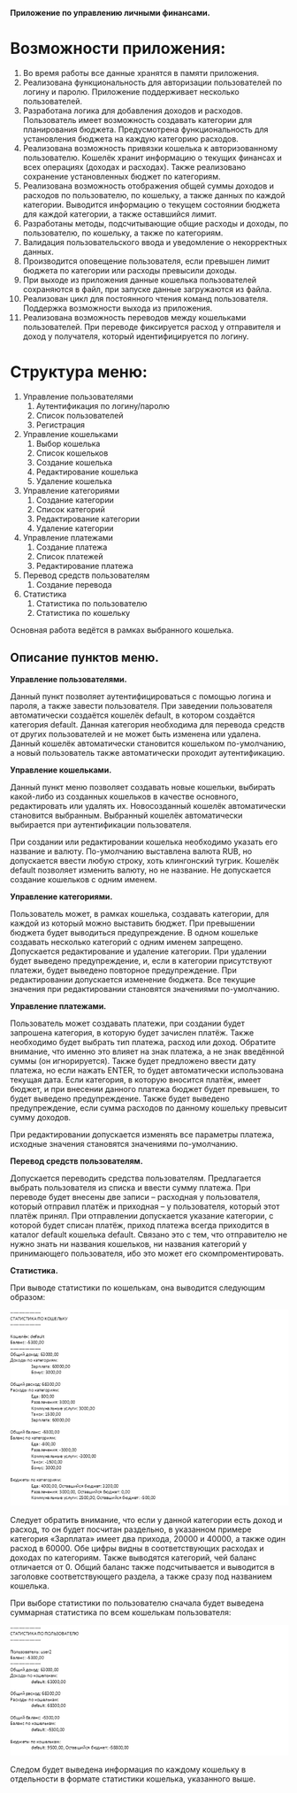 **Приложение по управлению личными финансами.**
# Возможности приложения:
1. Во время работы все данные хранятся в памяти приложения.
1. Реализована функциональность для авторизации пользователей по логину и паролю. Приложение поддерживает несколько пользователей.
1. Разработана логика для добавления доходов и расходов. Пользователь имеет возможность создавать категории для планирования бюджета. Предусмотрена функциональность для установления бюджета на каждую категорию расходов.
1. Реализована возможность привязки кошелька к авторизованному пользователю. Кошелёк хранит информацию о текущих финансах и всех операциях (доходах и расходах). Также реализовано сохранение установленных бюджет по категориям.
1. Реализована возможность отображения общей суммы доходов и расходов по пользователю, по кошельку, а также данных по каждой категории. Выводится информацию о текущем состоянии бюджета для каждой категории, а также оставшийся лимит.
1. Разработаны методы, подсчитывающие общие расходы и доходы, по пользователю, по кошельку, а также по категориям.
1. Валидация пользовательского ввода и уведомление о некорректных данных.
1. Производится оповещение пользователя, если превышен лимит бюджета по категории или расходы превысили доходы.
1. При выходе из приложения данные кошелька пользователей сохраняются в файл, при запуске данные загружаются из файла.
1. Реализован цикл для постоянного чтения команд пользователя. Поддержка возможности выхода из приложения.
1. Реализована возможность переводов между кошельками пользователей. При переводе фиксируется расход у отправителя и доход у получателя, который идентифицируется по логину.
# Структура меню:
1. Управление пользователями
    1. Аутентификация по логину/паролю
    1. Список пользователей
    1. Регистрация
1. Управление кошельками
    1. Выбор кошелька
    1. Список кошельков
    1. Создание кошелька
    1. Редактирование кошелька
    1. Удаление кошелька
1. Управление категориями
    1. Создание категории
    1. Список категорий
    1. Редактирование категории
    1. Удаление категории
1. Управление платежами
    1. Создание платежа
    1. Список платежей
    1. Редактирование платежа
1. Перевод средств пользователям
    1. Создание перевода
1. Статистика
    1. Статистика по пользователю
    1. Статистика по кошельку

Основная работа ведётся в рамках выбранного кошелька.


## Описание пунктов меню.

**Управление пользователями.**

Данный пункт позволяет аутентифицироваться с помощью логина и пароля, а также завести пользователя. При заведении пользователя автоматически создаётся кошелёк default, в котором создаётся категория default. Данная категория необходима для перевода средств от других пользователей и не может быть изменена или удалена. Данный кошелёк автоматически становится кошельком по-умолчанию, а новый пользователь также автоматически проходит аутентификацию.

**Управление кошельками.**

Данный пункт меню позволяет создавать новые кошельки, выбирать какой-либо из созданных кошельков в качестве основного, редактировать или удалять их. Новосозданный кошелёк автоматически становится выбранным. Выбранный кошелёк автоматически выбирается при аутентификации пользователя.

При создании или редактировании кошелька необходимо указать его название и валюту. По-умолчанию выставлена валюта RUB, но допускается ввести любую строку, хоть клингонский тугрик. Кошелёк default позволяет изменить валюту, но не название. Не допускается создание кошельков с одним именем.

**Управление категориями.**

Пользователь может, в рамках кошелька, создавать категории, для каждой из который можно выставить бюджет. При превышении бюджета будет выводиться предупреждение. В одном кошельке создавать несколько категорий с одним именем запрещено. Допускается редактирование и удаление категории. При удалении будет выведено предупреждение, и, если в категории присутствуют платежи, будет выведено повторное предупреждение. При редактировании допускается изменение бюджета. Все текущие значения при редактировании становятся значениями по-умолчанию.

**Управление платежами.**

Пользователь может создавать платежи, при создании будет запрошена категория, в которую будет зачислен платёж. Также необходимо будет выбрать тип платежа, расход или доход. Обратите внимание, что именно это влияет на знак платежа, а не знак введённой суммы (он игнорируется). Также будет предложено ввести дату платежа, но если нажать ENTER, то будет автоматически использована текущая дата. Если категория, в которую вносится платёж, имеет бюджет, и при внесении данного платежа бюджет будет превышен, то будет выведено предупреждение. Также будет выведено предупреждение, если сумма расходов по данному кошельку превысит сумму доходов.

При редактировании допускается изменять все параметры платежа, исходные значения становятся значениями по-умолчанию.

**Перевод средств пользователям.**

Допускается переводить средства пользователям. Предлагается выбрать пользователя из списка и ввести сумму платежа. При переводе будет внесены две записи – расходная у пользователя, который отправил платёж и приходная – у пользователя, который этот платёж принял. При отправлении допускается указание категории, с которой будет списан платёж, приход платежа всегда приходится в каталог default кошелька default. Связано это с тем, что отправителю не нужно знать ни названия кошельков, ни названия категорий у принимающего пользователя, ибо это может его скомпроментировать.

**Статистика.**

При выводе статистики по кошелькам, она выводится следующим образом:


![](images/Aspose.Words.7a80e49e-ce5e-431e-80e4-51eb81019317.001.png)

<a name="_mon_1798231192"></a>Следует обратить внимание, что если у данной категории есть доход и расход, то он будет посчитан раздельно, в указанном примере категория «Зарплата» имеет два прихода, 20000 и 40000, а также один расход в 60000. Обе цифры видны в соответствующих расходах и доходах по категориям. Также выводятся категорий, чей баланс отличается от 0. Общий баланс также подсчитывается и выводится в заголовке соответствующего раздела, а также сразу под названием кошелька.

При выборе статистики по пользователю сначала будет выведена суммарная статистика по всем кошелькам пользователя:

![](images/Aspose.Words.7a80e49e-ce5e-431e-80e4-51eb81019317.002.png)

<a name="_mon_1798232296"></a>Следом будет выведена информация по каждому кошельку в отдельности в формате статистики кошелька, указанного выше.
